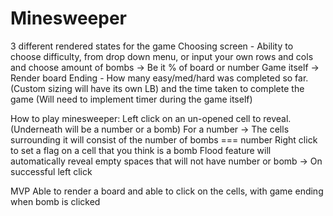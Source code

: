 # Minesweeper

3 different rendered states for the game
Choosing screen - Ability to choose difficulty, from drop down menu, or input your own rows and cols and choose amount of bombs -> Be it % of board or number
Game itself -> Render board
Ending - How many easy/med/hard was completed so far. (Custom sizing will have its own LB) and the time taken to complete the game (Will need to implement timer during the game itself)

How to play minesweeper:
Left click on an un-opened cell to reveal. (Underneath will be a number or a bomb)
For a number -> The cells surrounding it will consist of the number of bombs === number
Right click to set a flag on a cell that you think is a bomb
Flood feature will automatically reveal empty spaces that will not have number or bomb -> On successful left click

MVP
Able to render a board and able to click on the cells, with game ending when bomb is clicked
